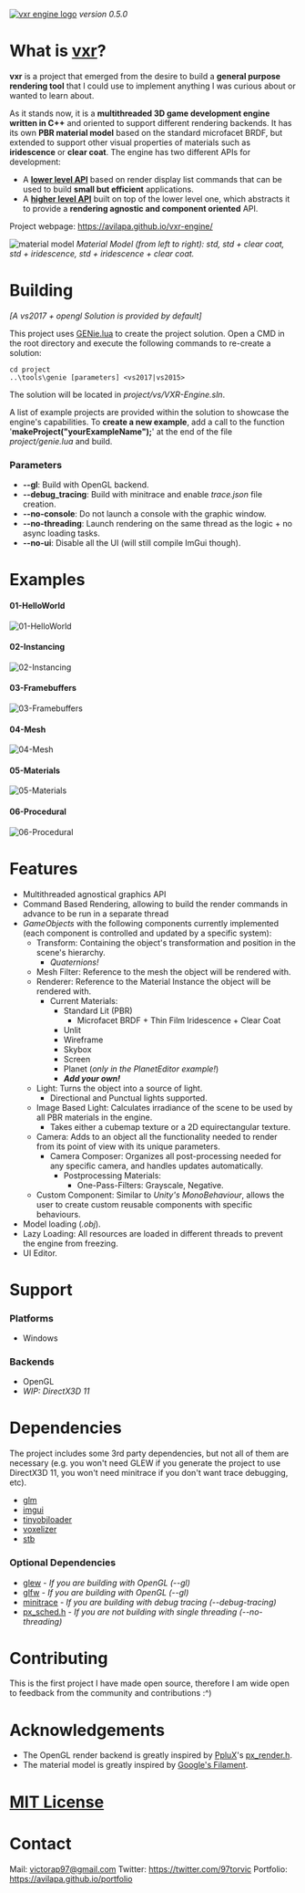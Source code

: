 
[![vxr engine logo](https://github.com/avilapa/vxr/blob/media/logo_background.png)](https://avilapa.github.io)
_version 0.5.0_

# What is [vxr](https://github.com/avilapa/vxr)?

__vxr__ is a project that emerged from the desire to build a __general purpose rendering tool__ that I could use to implement anything I was curious about or wanted to learn about.

As it stands now, it is a __multithreaded 3D game development engine written in C++__ and oriented to support different rendering backends. It has its own __PBR material model__ based on the standard microfacet BRDF, but extended to support other visual properties of materials such as __iridescence__ or __clear coat__. The engine has two different APIs for development:

  - A [__lower level API__](https://github.com/avilapa/vxr/blob/master/examples/01-HelloWorld/hello_world.cpp) based on render display list commands that can be used to build __small but efficient__ applications.
  - A [__higher level API__](https://github.com/avilapa/vxr/blob/master/examples/04-Mesh/mesh.cpp) built on top of the lower level one, which abstracts it to provide a __rendering agnostic and component oriented__ API.
  
Project webpage: https://avilapa.github.io/vxr-engine/

![material model](https://github.com/avilapa/vxr/blob/media/material_model.png)
_Material Model (from left to right): std, std + clear coat, std + iridescence, std + iridescence + clear coat._

# Building

_[A vs2017 + opengl Solution is provided by default]_

This project uses [GENie.lua](https://github.com/bkaradzic/GENie) to create the project solution. Open a CMD in the root directory and execute the following commands to re-create a solution:

	cd project
	..\tools\genie [parameters] <vs2017|vs2015>
	
The solution will be located in _project/vs/VXR-Engine.sln_.

A list of example projects are provided within the solution to showcase the engine's capabilities. To __create a new example__, add a call to the function '__makeProject("yourExampleName");__' at the end of the file _project/genie.lua_ and build.
  
### Parameters

 - __--gl__: Build with OpenGL backend.
 - __--debug_tracing__: Build with minitrace and enable _trace.json_ file creation.
 - __--no-console__: Do not launch a console with the graphic window.
 - __--no-threading__: Launch rendering on the same thread as the logic + no async loading tasks.
 - __--no-ui__: Disable all the UI (will still compile ImGui though).

# Examples

#### 01-HelloWorld
![01-HelloWorld](https://github.com/avilapa/vxr/blob/media/01-HelloWorld.png)
#### 02-Instancing
![02-Instancing](https://github.com/avilapa/vxr/blob/media/02-Instancing.png)
#### 03-Framebuffers
![03-Framebuffers](https://github.com/avilapa/vxr/blob/media/03-Framebuffers.png)
#### 04-Mesh
![04-Mesh](https://github.com/avilapa/vxr/blob/media/04-Mesh.png)
#### 05-Materials
![05-Materials](https://github.com/avilapa/vxr/blob/media/04-Materials.png)
#### 06-Procedural
![06-Procedural](https://github.com/avilapa/vxr/blob/media/06-Procedural.png)

# Features

- Multithreaded agnostical graphics API
- Command Based Rendering, allowing to build the render commands in advance to be run in a separate thread
- _GameObjects_ with the following components currently implemented (each component is controlled and updated by a specific system):
  - Transform: Containing the object's transformation and position in the scene's hierarchy.
    - _Quaternions!_ 
  - Mesh Filter: Reference to the mesh the object will be rendered with.
  - Renderer: Reference to the Material Instance the object will be rendered with.
    - Current Materials:
      - Standard Lit (PBR)
        - Microfacet BRDF + Thin Film Iridescence + Clear Coat
      - Unlit
      - Wireframe
      - Skybox
      - Screen
      - Planet (_only in the PlanetEditor example!_)
      - ___Add your own!___
  - Light: Turns the object into a source of light.
    - Directional and Punctual lights supported.
  - Image Based Light: Calculates irradiance of the scene to be used by all PBR materials in the engine.
    - Takes either a cubemap texture or a 2D equirectangular texture.
  - Camera: Adds to an object all the functionality needed to render from its point of view with its unique parameters.
    - Camera Composer: Organizes all post-processing needed for any specific camera, and handles updates automatically.
      - Postprocessing Materials:
        - One-Pass-Filters: Grayscale, Negative.
  - Custom Component: Similar to _Unity's MonoBehaviour_, allows the user to create custom reusable components with specific behaviours.
- Model loading (_.obj_).
- Lazy Loading: All resources are loaded in different threads to prevent the engine from freezing.
- UI Editor.

# Support

### Platforms

- Windows

### Backends

- OpenGL
- _WIP: DirectX3D 11_

# Dependencies

The project includes some 3rd party dependencies, but not all of them are necessary (e.g. you won't need GLEW if you generate the project to use DirectX3D 11, you won't need minitrace if you don't want trace debugging, etc).

- [glm](https://github.com/g-truc/glm)
- [imgui](https://github.com/ocornut/imgui)
- [tinyobjloader](https://github.com/syoyo/tinyobjloader)
- [voxelizer](https://github.com/karimnaaji/voxelizer)
- [stb](https://github.com/nothings/stb)

### Optional Dependencies

- [glew](http://glew.sourceforge.net/) - _If you are building with OpenGL (--gl)_
- [glfw](https://github.com/glfw/glfw) - _If you are building with OpenGL (--gl)_
- [minitrace](https://github.com/hrydgard/minitrace) - _If you are building with debug tracing (--debug-tracing)_
- [px_sched.h](https://github.com/pplux/px/blob/master/px_sched.h) - _If you are not building with single threading (--no-threading)_

# Contributing

This is the first project I have made open source, therefore I am wide open to feedback from the community and contributions :^)

# Acknowledgements

- The OpenGL render backend is greatly inspired by [PpluX](https://github.com/pplux)'s [px_render.h](https://github.com/pplux/px/blob/master/px_render.h).
- The material model is greatly inspired by [Google's Filament](https://github.com/google/filament).

# [MIT License](/LICENSE)

# Contact

Mail: victorap97@gmail.com
Twitter: https://twitter.com/97torvic
Portfolio: https://avilapa.github.io/portfolio
